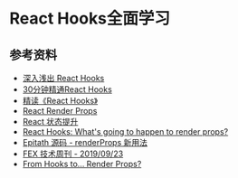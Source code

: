 # React Hooks全面学习

## 参考资料

* [深入浅出 React Hooks][1]
* [30分钟精通React Hooks][2]
* [精读《React Hooks》][3]
* [React Render Props][4]
* [React 状态提升][5]
* [React Hooks: What's going to happen to render props?][6]
* [Epitath 源码 - renderProps 新用法][7]
* [FEX 技术周刊 - 2019/09/23][8]
* [From Hooks to... Render Props?][9]

[1]: https://juejin.im/post/5cf475d66fb9a07ea944594e
[2]: https://juejin.im/post/5be3ea136fb9a049f9121014
[3]: https://juejin.im/post/5be8d3def265da611a476231
[4]: https://zh-hans.reactjs.org/docs/render-props.html
[5]: https://zh-hans.reactjs.org/docs/lifting-state-up.html
[6]: https://kentcdodds.com/blog/react-hooks-whats-going-to-happen-to-render-props
[7]: https://github.com/dt-fe/weekly/tree/master
[8]: http://fex.baidu.com/blog/2019/09/fex-weekly-23/
[9]: https://frontarm.com/james-k-nelson/hooks-vs-render-props/
